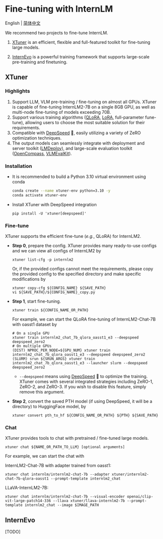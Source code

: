 # Fine-tuning with InternLM

English | [简体中文](./README_zh-CN.md)

We recommend two projects to fine-tune InternLM.

1. [XTuner](https://github.com/InternLM/xtuner) is an efficient, flexible and full-featured toolkit for fine-tuning large models.

2. [InternEvo](https://github.com/InternLM/InternEvo/) is a powerful training framework that supports large-scale pre-training and finetuning.

## XTuner

### Highlights

1. Support LLM, VLM pre-training / fine-tuning on almost all GPUs. XTuner is capable of fine-tuning InternLM2-7B on a single 8GB GPU, as well as multi-node fine-tuning of models exceeding 70B.
2. Support various training algorithms ([QLoRA](http://arxiv.org/abs/2305.14314), [LoRA](http://arxiv.org/abs/2106.09685), full-parameter fune-tune), allowing users to choose the most suitable solution for their requirements.
3. Compatible with [DeepSpeed](https://github.com/microsoft/DeepSpeed) 🚀, easily utilizing a variety of ZeRO optimization techniques.
4. The output models can seamlessly integrate with deployment and server toolkit ([LMDeploy](https://github.com/InternLM/lmdeploy)), and large-scale evaluation toolkit ([OpenCompass](https://github.com/open-compass/opencompass), [VLMEvalKit](https://github.com/open-compass/VLMEvalKit)).

### Installation

- It is recommended to build a Python 3.10 virtual environment using conda

  ```bash
  conda create --name xtuner-env python=3.10 -y
  conda activate xtuner-env
  ```

- Install XTuner with DeepSpeed integration

  ```shell
  pip install -U 'xtuner[deepspeed]'
  ```

### Fine-tune

XTuner supports the efficient fine-tune (*e.g.*, QLoRA) for InternLM2.

- **Step 0**, prepare the config. XTuner provides many ready-to-use configs and we can view all configs of InternLM2 by

  ```shell
  xtuner list-cfg -p internlm2
  ```

  Or, if the provided configs cannot meet the requirements, please copy the provided config to the specified directory and make specific modifications by

  ```shell
  xtuner copy-cfg ${CONFIG_NAME} ${SAVE_PATH}
  vi ${SAVE_PATH}/${CONFIG_NAME}_copy.py
  ```

- **Step 1**, start fine-tuning.

  ```shell
  xtuner train ${CONFIG_NAME_OR_PATH}
  ```

  For example, we can start the QLoRA fine-tuning of InternLM2-Chat-7B with oasst1 dataset by

  ```shell
  # On a single GPU
  xtuner train internlm2_chat_7b_qlora_oasst1_e3 --deepspeed deepspeed_zero2
  # On multiple GPUs
  (DIST) NPROC_PER_NODE=${GPU_NUM} xtuner train internlm2_chat_7b_qlora_oasst1_e3 --deepspeed deepspeed_zero2
  (SLURM) srun ${SRUN_ARGS} xtuner train internlm2_chat_7b_qlora_oasst1_e3 --launcher slurm --deepspeed deepspeed_zero2
  ```

  - `--deepspeed` means using [DeepSpeed](https://github.com/microsoft/DeepSpeed) 🚀 to optimize the training. XTuner comes with several integrated strategies including ZeRO-1, ZeRO-2, and ZeRO-3. If you wish to disable this feature, simply remove this argument.

- **Step 2**, convert the saved PTH model (if using DeepSpeed, it will be a directory) to HuggingFace model, by

  ```shell
  xtuner convert pth_to_hf ${CONFIG_NAME_OR_PATH} ${PTH} ${SAVE_PATH}
  ```

### Chat

XTuner provides tools to chat with pretrained / fine-tuned large models.

```shell
xtuner chat ${NAME_OR_PATH_TO_LLM} [optional arguments]
```

For example, we can start the chat with

InternLM2-Chat-7B with adapter trained from oasst1:

```shell
xtuner chat internlm/internlm2-chat-7b --adapter xtuner/internlm2-chat-7b-qlora-oasst1 --prompt-template internlm2_chat
```

LLaVA-InternLM2-7B:

```shell
xtuner chat internlm/internlm2-chat-7b --visual-encoder openai/clip-vit-large-patch14-336 --llava xtuner/llava-internlm2-7b --prompt-template internlm2_chat --image $IMAGE_PATH
```

## InternEvo

\[TODO\]
